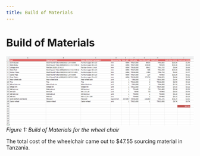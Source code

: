 ```yaml
---
title: Build of Materials
---
```


<link rel="stylesheet" href="assets/style.css">

<h1 class="manual-header">Build of Materials</h1>

![Wheelchair Prototype](photos/bom.png)  
*Figure 1: Build of Materials for the wheel chair*

The total cost of the wheelchair came out to $47.55 sourcing material in Tanzania. 
